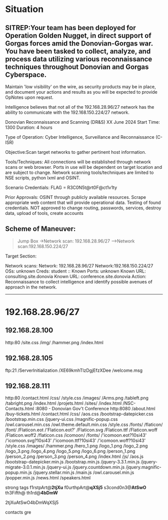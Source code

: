 # Situation

## SITREP:Your team has been deployed for Operation Golden Nugget, in direct support of Gorgas forces amid the Donovian-Gorgas war. You have been tasked to collect, analyze, and process data utilizing various reconnaissance techniques throughout Donovian and Gorgas Cyberspace.

Maintain 'low visibility' on the wire, as security products may be in place, and document your actions and results as you will be expected to provide OpNotes upon request.

Intelligence believes that not all of the 192.168.28.96/27 network has the ability to communicate with the 192.168.150.224/27 network.

Donovian Reconnaissance and Scanning (DR&S)
XX June 2024
Start Time: 1300
Duration: 4 hours

Type of Operation: Cyber Intelligence, Surveillance and Reconnaissance (C-ISR)

Objective:Scan target networks to gather pertinent host information.

Tools/Techniques: All connections will be established through network scans or web browser. Ports in use will be dependent on target location and are subject to change. Network scanning tools/techniques are limited to NSE scripts, python lxml and OSINT.

Scenario Credentials: FLAG = R3C0N5t@rt0F@ct1v1ty

Prior Approvals: OSINT through publicly available resources. Scrape appropriate web content that will provide operational data. Testing of found credentials. NOT approved to change routing, passwords, services, destroy data, upload of tools, create accounts

## Scheme of Maneuver:
>Jump Box
->Network scan: 192.168.28.96/27
-->Network scan:192.168.150.224/27

Target Section:

Network scans:
Network: 192.168.28.96/27
Network:192.168.150.224/27
OSs: unknown
Creds: student ::
Known Ports: unknown
Known URL: consulting.site.donovia
Known URL: conference.site.donovia
Action: Reconnaissance to collect intelligence and identify possible avenues of approach in the network.

--------------------------

# 192.168.28.96/27

## 192.168.28.100
  http:80 
    /site.css
    /img/
      /hammer.png
    /index.html

## 192.168.28.105
  ftp:21 
    /ServerInitialization
    /XE69kmhTlzDgjEfzXDee
    /welcome.msg

## 192.168.28.111
  http:80 
    /contact.html
    /css/
      /style.css
    /images/
      /Arms.png
      /tableft.png
      /tabright.png
    /index.html
    /projets.html
    /sites/
      /index.html
      /NSC-Contacts.html
 :8080 - Donovian Gov't Conference
   http:8080
     /about.html
     /buy-tickets.html
     /contact.html
     /css/
       /aos.css
       /bootstrap-datepicker.css
       /bootstrap.min.css
       /jquery-ui.css
       /magnific-popup.css
       /owl.carousel.min.css
       /owl.theme.default.min.css
       /style.css
     /fonts/
       /flaticon/
         /font/
           /Flaticon.eot
           /'Flaticon.eot?'
           /Flaticon.svg
           /Flaticon.ttf
           /Flaticon.woff
           /Flaticon.woff2
           /flaticon.css
       /icomoon/
         /fonts/
           /'icomoon.eot?10si43'
           /'icomoon.svg?10si43'
           /'icomoon.ttf?10si43'
           /'icomoon.woff?10si43'
         /style.css
     /images/
       /hammer.png
       /hero_1.png
       /logo_1.png
       /logo_2.png
       /logo_3.png
       /logo_4.png
       /logo_5.png
       /logo_6.png
       /person_1.png
       /person_2.png
       /person_3.png
       /person_4.png
     /index.html
     /js/
       /aos.js
       /bootstrap-datepicker.min.js
       /bootstrap.min.js
       /jquery-3.3.1.min.js
       /jquery-migrate-3.0.1.min.js
       /jquery-ui.js
       /jquery.countdown.min.js
       /jquery.magnific-popup.min.js
       /jquery.stellar.min.js
       /main.js
       /owl.carousel.min.js
       /popper.min.js
     /news.html
     /speakers.html

strong tags
	<td class="f1aG">f1rstpArt@<strong>2tjXu</strong></td>
	<td class="f1aG" style="opacity: .0;">f0urthpArt@<strong>qXSj5</strong></td>
	<td class="f1aG" style="opacity: .0;">s3cond0n3@<strong>AtSwO</strong></td>
	<td class="f1aG" style="opacity: .0;">th3Fifth@<strong></strong></td>
	<td class="f1aG">th1rd@<strong>4bDmW</strong></td>

  2tjXuAtSwO4bDmWqXSj5

contacts
gre
